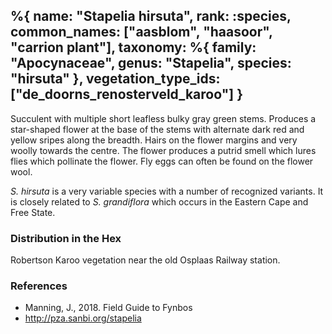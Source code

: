 %{
    name: "Stapelia hirsuta",
    rank: :species,
    common_names: ["aasblom", "haasoor", "carrion plant"],
    taxonomy: %{
        family: "Apocynaceae",
        genus: "Stapelia",
        species: "hirsuta"
    },
    vegetation_type_ids: ["de_doorns_renosterveld_karoo"]
}
---

Succulent with multiple short leafless bulky gray green stems. Produces a star-shaped flower at the base of the stems with alternate dark red and yellow sripes along the breadth. Hairs on the flower margins and very woolly towards the centre. The flower produces a putrid smell which lures flies which pollinate the flower. Fly eggs can often be found on the flower wool.

<!-- read more -->

*S. hirsuta* is a very variable species with a number of recognized variants. It is closely related to *S. grandiflora*
which occurs in the Eastern Cape and Free State.

### Distribution in the Hex

Robertson Karoo vegetation near the old Osplaas Railway station.

### References

* Manning, J., 2018. Field Guide to Fynbos
* http://pza.sanbi.org/stapelia
